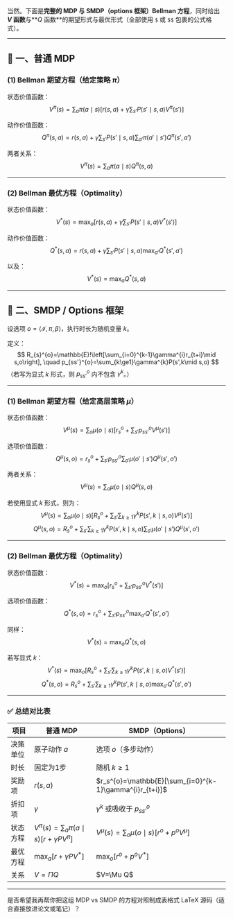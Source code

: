 当然。下面是**完整的 MDP 与 SMDP（options 框架）Bellman 方程**，同时给出 **$V$ 函数**与**$Q$ 函数**的期望形式与最优形式（全部使用 `$` 或 `$$` 包裹的公式格式）。

---

## 🧩 一、普通 MDP

### (1) Bellman 期望方程（给定策略 $\pi$）

状态价值函数：
$$
V^{\pi}(s)=\sum_{a}\pi(a\mid s)\Big[r(s,a)+\gamma\sum_{s'}P(s'\mid s,a)V^{\pi}(s')\Big]
$$

动作价值函数：
$$
Q^{\pi}(s,a)=r(s,a)+\gamma\sum_{s'}P(s'\mid s,a)\sum_{a'}\pi(a'\mid s')Q^{\pi}(s',a')
$$

两者关系：
$$
V^{\pi}(s)=\sum_{a}\pi(a\mid s)Q^{\pi}(s,a)
$$

---

### (2) Bellman 最优方程（Optimality）

状态价值函数：
$$
V^{*}(s)=\max_{a}\Big[r(s,a)+\gamma\sum_{s'}P(s'\mid s,a)V^{*}(s')\Big]
$$

动作价值函数：
$$
Q^{*}(s,a)=r(s,a)+\gamma\sum_{s'}P(s'\mid s,a)\max_{a'}Q^{*}(s',a')
$$

以及：
$$
V^{*}(s)=\max_{a}Q^{*}(s,a)
$$

---

## 🧩 二、SMDP / Options 框架

设选项 $o=\langle \mathcal{I},\pi,\beta\rangle$，执行时长为随机变量 $k$。

定义：
$$
R_{s}^{o}=\mathbb{E}!\left[\sum_{i=0}^{k-1}\gamma^{i}r_{t+i}\mid s,o\right], \quad
p_{ss'}^{o}=\sum_{k\ge1}\gamma^{k}P(s',k\mid s,o)
$$
（若写为显式 $k$ 形式，则 $p_{ss'}^{o}$ 内不包含 $\gamma^{k}$。）

---

### (1) Bellman 期望方程（给定高层策略 $\mu$）

状态价值函数：
$$
V^{\mu}(s)=\sum_{o}\mu(o\mid s)\Big[r_{s}^{o}+\sum_{s'}p_{ss'}^{o}V^{\mu}(s')\Big]
$$

选项价值函数：
$$
Q^{\mu}(s,o)=r_{s}^{o}+\sum_{s'}p_{ss'}^{o}\sum_{o'}\mu(o'\mid s')Q^{\mu}(s',o')
$$

两者关系：
$$
V^{\mu}(s)=\sum_{o}\mu(o\mid s)Q^{\mu}(s,o)
$$

若使用显式 $k$ 形式，则为：
$$
V^{\mu}(s)=\sum_{o}\mu(o\mid s)\Big[R_{s}^{o}+\sum_{s'}\sum_{k\ge1}\gamma^{k}P(s',k\mid s,o)V^{\mu}(s')\Big]
$$
$$
Q^{\mu}(s,o)=R_{s}^{o}+\sum_{s'}\sum_{k\ge1}\gamma^{k}P(s',k\mid s,o)\sum_{o'}\mu(o'\mid s')Q^{\mu}(s',o')
$$

---

### (2) Bellman 最优方程（Optimality）

状态价值函数：
$$
V^{*}(s)=\max_{o}\Big[r_{s}^{o}+\sum_{s'}p_{ss'}^{o}V^{*}(s')\Big]
$$

选项价值函数：
$$
Q^{*}(s,o)=r_{s}^{o}+\sum_{s'}p_{ss'}^{o}\max_{o'}Q^{*}(s',o')
$$

同样：
$$
V^{*}(s)=\max_{o}Q^{*}(s,o)
$$

若写显式 $k$：
$$
V^{*}(s)=\max_{o}\Big[R_{s}^{o}+\sum_{s'}\sum_{k\ge1}\gamma^{k}P(s',k\mid s,o)V^{*}(s')\Big]
$$
$$
Q^{*}(s,o)=R_{s}^{o}+\sum_{s'}\sum_{k\ge1}\gamma^{k}P(s',k\mid s,o)\max_{o'}Q^{*}(s',o')
$$

---

### ✅ 总结对比表

| 项目   | 普通 MDP                                               | SMDP（Options）                                           |
| ---- | ---------------------------------------------------- | ------------------------------------------------------- |
| 决策单位 | 原子动作 $a$                                             | 选项 $o$（多步动作）                                            |
| 时长   | 固定为1步                                                | 随机 $k\ge1$                                              |
| 奖励项  | $r(s,a)$                                             | $r_s^{o}=\mathbb{E}[\sum_{i=0}^{k-1}\gamma^{i}r_{t+i}]$ |
| 折扣项  | $\gamma$                                             | $\gamma^{k}$ 或吸收于 $p_{ss'}^{o}$                         |
| 状态方程 | $V^{\pi}(s)=\sum_{a}\pi(a\mid s)[r+\gamma PV^{\pi}]$ | $V^{\mu}(s)=\sum_{o}\mu(o\mid s)[r^{o}+p^{o}V^{\mu}]$   |
| 最优方程 | $\max_{a}[r+\gamma PV^{*}]$                          | $\max_{o}[r^{o}+p^{o}V^{*}]$                            |
| 关系   | $V=\Pi Q$                                            | $V=\Mu Q$                                               |

---

是否希望我再帮你把这组 MDP vs SMDP 的方程对照制成表格式 LaTeX 源码（适合直接放进论文或笔记）？
